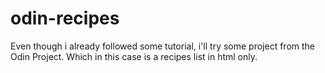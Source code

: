 # odin-recipes
Even though i already followed some tutorial, i'll try some project from the Odin Project.
Which in this case is a recipes list in html only.

